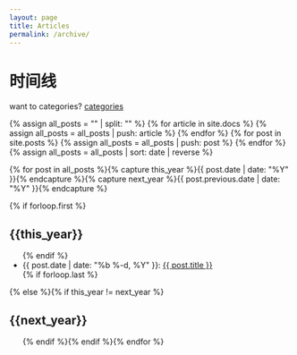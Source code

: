 ```yaml
---
layout: page
title: Articles
permalink: /archive/
---
```

# 时间线

want to categories? [categories](/categories)

{% assign all_posts = "" | split: "" %}
{% for article in site.docs %}
    {% assign all_posts = all_posts | push: article %}
{% endfor %}
{% for post in site.posts %}
    {% assign all_posts = all_posts | push: post %}
{% endfor %}
{% assign all_posts = all_posts | sort: date | reverse %}
<!-- site.posts 仅输入post下的文章, all_posts 全部文章 -->
{% for post in all_posts  %}{% capture this_year %}{{ post.date | date: "%Y" }}{% endcapture %}{% capture next_year %}{{ post.previous.date | date: "%Y" }}{% endcapture %}

{% if forloop.first %}<h2 class="c-archives__year" id="{{ this_year }}-ref">{{this_year}}</h2>
<ul class="c-archives__list">{% endif %}
<li class="c-archives__item">
  {{ post.date | date: "%b %-d, %Y" }}: <a href="{{ post.url | prepend: site.baseurl }}">{{ post.title }}</a>
  </li>{% if forloop.last %}</ul>{% else %}{% if this_year != next_year %}
</ul>
<h2 class="c-archives__year" id="{{ next_year }}-ref">{{next_year}}</h2>
<ul class="c-archives__list">{% endif %}{% endif %}{% endfor %}
